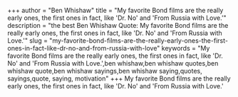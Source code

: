 +++
author = "Ben Whishaw"
title = "My favorite Bond films are the really early ones, the first ones in fact, like 'Dr. No' and 'From Russia with Love.'"
description = "the best Ben Whishaw Quote: My favorite Bond films are the really early ones, the first ones in fact, like 'Dr. No' and 'From Russia with Love.'"
slug = "my-favorite-bond-films-are-the-really-early-ones-the-first-ones-in-fact-like-dr-no-and-from-russia-with-love"
keywords = "My favorite Bond films are the really early ones, the first ones in fact, like 'Dr. No' and 'From Russia with Love.',ben whishaw,ben whishaw quotes,ben whishaw quote,ben whishaw sayings,ben whishaw saying,quotes, sayings,quote, saying, motivation"
+++
My favorite Bond films are the really early ones, the first ones in fact, like 'Dr. No' and 'From Russia with Love.'
